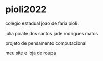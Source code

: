 # pioli2022

colegio estadual joao de faria pioli:

julia  poiate dos santos jade rodrigues matos 

projeto de pensamento computacional 

meu site e loja de roupa
